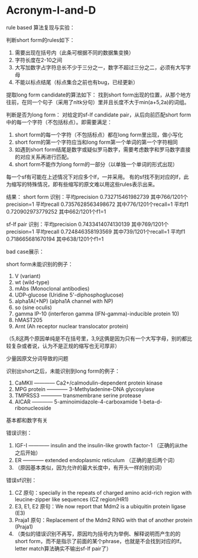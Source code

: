 # Acronym-I-and-D

rule based 算法复现与实验：

判断short form的rules如下：

1.  需要出现在括号内（此条可根据不同的数据集变换）
2.  字符长度在2-10之间
3.  大写加数字占字符总长不少于三分之一，数字不超过三分之二，必须有大写字母
4.  不能以标点结尾（标点集合之前也有bug，已经更新）

提取long form candidate的算法如下：
找到short form出现的位置，从那个地方往前，在同一个句子（采用了nltk分句）里并且长度不大于min(a+5,2a)的词组。

判断是否为long form：
对给定的sf-lf candidate pair，从后向前匹配short form中的每一个字符（不包括标点）。即需要满足：
1. short form的每一个字符（不包括标点）都在long form里出现，做小写化
2. short form的第一个字符应当和long form第一个单词的第一个字符相同
3. 如遇到short form结尾是数字或疑似罗马数字，需要考虑数字和罗马数字直接的对应关系再进行匹配。
4. short form不能作为long form的一部分（以单独一个单词的形式出现）

每一个sf有可能在上述情况下对应多个lf，一并采用。
有的sf找不到对应的lf，此为缩写的特殊情况，即有些缩写的原文难以用这些rules表示出来。


结果：
short form 识别：平均precision 0.732715461982739 其中766/1201个precision=1  平均recall 0.7357628563498672 其中776/1201个recall=1  平均f1 0.720902973779252  其中662/1201个f1=1

sf-lf pair 识别：平均precision 0.7433414074130139 其中769/1201个precision=1  平均recall 0.724846358193569 其中739/1201个recall=1  平均f1 0.718665681670194  其中638/1201个f1=1

bad case展示：

short form未能识别的例子：

1. V (variant)
2. wt (wild-type)
3. mAbs (Monoclonal antibodies)
4. UDP-glucose (Uridine 5'-diphosphoglucose)
5. alpha1A(+NP) (alpha1A channel with NP)
6. so (sine oculis)
7. gamma IP-10 (interferon gamma (IFN-gamma)-inducible protein 10)
8. hMAST205 
9. Arnt (Ah receptor nuclear translocator protein)

（5,8这两个原因单纯是不在括号里，3,9这俩是因为只有一个大写字母，别的都比较复杂或者说，认为不是正规的缩写也无可厚非）

少量因原文分词导致的问题

识别出short之后，未能识别到long form的例子：
1. CaMKII ———— Ca2+/calmodulin-dependent protein kinase
2. MPG protein ———— 3-Methyladenine-DNA glycosylase
3. TMPRSS3 ———— transmembrane serine protease
4. AICAR ———— 5-aminoimidazole-4-carboxamide 1-beta-d-ribonucleoside

基本都和数字有关

错误识别：
1. IGF-I ———— insulin and the insulin-like growth factor-1  （正确的从the之后开始）
2. ER ———— extended endoplasmic reticulum （正确的是后两个词）
3. （原因基本类似，因为允许的最大长度中，有开头一样的别的词）

错误sf识别：
1. CZ  原句：specially in the repeats of charged amino acid-rich region with leucine-zipper like sequences (CZ region/HR1)
2. E3, E1, E2  原句：We now report that Mdm2 is a ubiquitin protein ligase (E3)
3. Praja1  原句：Replacement of the Mdm2 RING with that of another protein (Praja1)
4. （类似的错误识别不再写，原因均为括号内为举例、解释说明而产生的的short form，而不是指示了前面的某个phrase，也就是不会找到对应的lf。letter match算法确实不输出sf-lf pair了）



